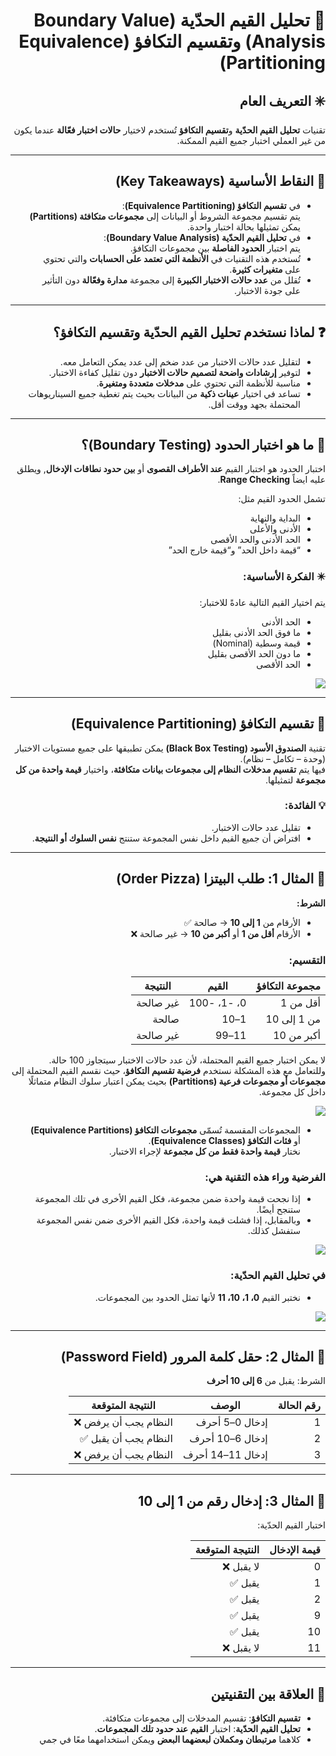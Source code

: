 <div dir="rtl">

# 🧩 تحليل القيم الحدّية (Boundary Value Analysis) وتقسيم التكافؤ (Equivalence Partitioning)

## ✳️ التعريف العام
تقنيات **تحليل القيم الحدّية** و**تقسيم التكافؤ** تُستخدم لاختيار **حالات اختبار فعّالة** عندما يكون من غير العملي اختبار جميع القيم الممكنة.

---

## 🎯 النقاط الأساسية (Key Takeaways)
- في **تقسيم التكافؤ (Equivalence Partitioning)**:  
  يتم تقسيم مجموعة الشروط أو البيانات إلى **مجموعات متكافئة (Partitions)** يمكن تمثيلها بحالة اختبار واحدة.  
- في **تحليل القيم الحدّية (Boundary Value Analysis)**:  
  يتم اختبار **الحدود الفاصلة** بين مجموعات التكافؤ.  
- تُستخدم هذه التقنيات في **الأنظمة التي تعتمد على الحسابات** والتي تحتوي على **متغيرات كثيرة**.  
- تُقلل من **عدد حالات الاختبار الكبيرة** إلى مجموعة **مدارة وفعّالة** دون التأثير على جودة الاختبار.

---

## ❓ لماذا نستخدم تحليل القيم الحدّية وتقسيم التكافؤ؟
- لتقليل عدد حالات الاختبار من عدد ضخم إلى عدد يمكن التعامل معه.  
- لتوفير **إرشادات واضحة لتصميم حالات الاختبار** دون تقليل كفاءة الاختبار.  
- مناسبة للأنظمة التي تحتوي على **مدخلات متعددة ومتغيرة**.  
- تساعد في اختيار **عينات ذكية** من البيانات بحيث يتم تغطية جميع السيناريوهات المحتملة بجهد ووقت أقل.

---

## 🧱 ما هو اختبار الحدود (Boundary Testing)؟
اختبار الحدود هو اختبار القيم **عند الأطراف القصوى** أو **بين حدود نطاقات الإدخال**, ويطلق عليه ايضاً **Range Checking**.

تشمل الحدود القيم مثل:
- البداية والنهاية  
- الأدنى والأعلى  
- الحد الأدنى والحد الأقصى  
- “قيمة داخل الحد” و“قيمة خارج الحد”

### ✴️ الفكرة الأساسية:
يتم اختيار القيم التالية عادةً للاختبار:
- الحد الأدنى  
- ما فوق الحد الأدنى بقليل  
- قيمة وسطية (Nominal)  
- ما دون الحد الأقصى بقليل  
- الحد الأقصى

<img src="https://www.guru99.com/images/2/bva.png">

---

## 🧩 تقسيم التكافؤ (Equivalence Partitioning)
تقنية **الصندوق الأسود (Black Box Testing)** يمكن تطبيقها على جميع مستويات الاختبار (وحدة – تكامل – نظام).  
فيها يتم **تقسيم مدخلات النظام إلى مجموعات بيانات متكافئة**، واختيار **قيمة واحدة من كل مجموعة** لتمثيلها.

### 💡 الفائدة:
- تقليل عدد حالات الاختبار.  
- افتراض أن جميع القيم داخل نفس المجموعة ستنتج **نفس السلوك أو النتيجة**.

---

## 🍕 المثال 1: طلب البيتزا (Order Pizza)
**الشرط:**  
- الأرقام من **1 إلى 10** → صالحة ✅  
- الأرقام **أقل من 1** أو **أكبر من 10** → غير صالحة ❌  

### التقسيم:
| مجموعة التكافؤ | القيم | النتيجة |
|----------------|--------|-----------|
| أقل من 1 | 0، -1، -100 | غير صالحة |
| من 1 إلى 10 | 1–10 | صالحة |
| أكبر من 10 | 11–99 | غير صالحة |

لا يمكن اختبار جميع القيم المحتملة، لأن عدد حالات الاختبار سيتجاوز 100 حالة.  
وللتعامل مع هذه المشكلة نستخدم **فرضية تقسيم التكافؤ**، حيث نقسم القيم المحتملة إلى **مجموعات أو مجموعات فرعية (Partitions)** بحيث يمكن اعتبار سلوك النظام متماثلًا داخل كل مجموعة.

<img src="https://www.guru99.com/images/3-2016/032316_0620_Equivalence4.png">

- المجموعات المقسمة تُسمّى **مجموعات التكافؤ (Equivalence Partitions)** أو **فئات التكافؤ (Equivalence Classes)**.  
نختار **قيمة واحدة فقط من كل مجموعة** لإجراء الاختبار.  
### الفرضية وراء هذه التقنية هي:  
- إذا نجحت قيمة واحدة ضمن مجموعة، فكل القيم الأخرى في تلك المجموعة ستنجح أيضًا.  
- وبالمقابل، إذا فشلت قيمة واحدة، فكل القيم الأخرى ضمن نفس المجموعة ستفشل كذلك.


<img src="https://www.guru99.com/images/3-2016/032316_0620_Equivalence5.png">

### في تحليل القيم الحدّية:
- نختبر القيم **0، 1، 10، 11** لأنها تمثل الحدود بين المجموعات.


<img src="https://www.guru99.com/images/3-2016/032316_0620_Equivalence6.png">


---

## 🔐 المثال 2: حقل كلمة المرور (Password Field)
الشرط: يقبل من **6 إلى 10 أحرف**

| رقم الحالة | الوصف | النتيجة المتوقعة |
|-------------|--------|------------------|
| 1 | إدخال 0–5 أحرف | النظام يجب أن يرفض ❌ |
| 2 | إدخال 6–10 أحرف | النظام يجب أن يقبل ✅ |
| 3 | إدخال 11–14 أحرف | النظام يجب أن يرفض ❌ |

---

## 🔢 المثال 3: إدخال رقم من 1 إلى 10
اختبار القيم الحدّية:

| قيمة الإدخال | النتيجة المتوقعة |
|---------------|------------------|
| 0 | لا يقبل ❌ |
| 1 | يقبل ✅ |
| 2 | يقبل ✅ |
| 9 | يقبل ✅ |
| 10 | يقبل ✅ |
| 11 | لا يقبل ❌ |

---

## 🔗 العلاقة بين التقنيتين
- **تقسيم التكافؤ**: تقسيم المدخلات إلى مجموعات متكافئة.  
- **تحليل القيم الحدّية**: اختبار **القيم عند حدود تلك المجموعات**.  
- كلاهما **مرتبطان ومكملان لبعضهما البعض** ويمكن استخدامهما معًا في جمي
